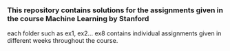 ### This repository contains solutions for the assignments given in the course Machine Learning by Stanford
each folder such as ex1, ex2... ex8 contains individual assignments given in different weeks throughout the course.
